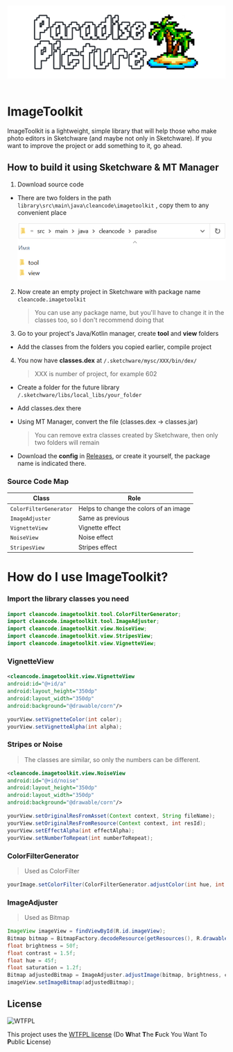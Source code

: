 <br>
<div align="center">
  <a href="https://github.com/vxhjsd/ImageToolkit">
    <img src="https://github.com/vxhjsd/ImageToolkit/blob/minor/sample/src/main/assets/header.png"/>
  </a>
  </div>
<br>

# ImageToolkit 

ImageToolkit is a lightweight, simple library that will help those who make photo editors in Sketchware (and maybe not only in Sketchware). If you want to improve the project or add something to it, go ahead.

## How to build it using Sketchware & MT Manager

1. Download source code
- There are two folders in the path `library\src\main\java\cleancode\imagetoolkit` , copy them to any convenient place

   ![tutor](https://github.com/vxhjsd/ImageToolkit/blob/minor/sample/src/main/assets/tutor.png)


2. Now create an empty project in Sketchware with package name `cleancode.imagetoolkit`
   > You can use any package name, but you'll have to change it in the classes too, so I don't recommend doing that
   
3. Go to your project's Java/Kotlin manager, create **tool** and **view** folders
- Add the classes from the folders you copied earlier, compile project

4. You now have **classes.dex** at `/.sketchware/mysc/XXX/bin/dex/`

   > XXX is number of project, for example 602
  
- Create a folder for the future library `/.sketchware/libs/local_libs/your_folder`
- Add classes.dex there
- Using MT Manager, convert the file (classes.dex -> classes.jar)

  > You can remove extra classes created by Sketchware, then only two folders will remain
  
- Download the **config** in [Releases](https://github.com/vxhjsd/ImageToolkit/releases), or create it yourself, the package name is indicated there.

### Source Code Map

| Class                       | Role                                   |
| ----------------------------|----------------------------------------|
| `ColorFilterGenerator`      | Helps to change the colors of an image |
| `ImageAdjuster`             | Same as previous                       |
| `VignetteView`              | Vignette effect                        |
| `NoiseView`                 | Noise effect                           |
| `StripesView`               | Stripes effect                         |

# How do I use ImageToolkit?

### Import the library classes you need

```java
import cleancode.imagetoolkit.tool.ColorFilterGenerator;
import cleancode.imagetoolkit.tool.ImageAdjuster;
import cleancode.imagetoolkit.view.NoiseView;
import cleancode.imagetoolkit.view.StripesView;
import cleancode.imagetoolkit.view.VignetteView;
```

### VignetteView

```xml
<cleancode.imagetoolkit.view.VignetteView
android:id="@+id/a"
android:layout_height="350dp"
android:layout_width="350dp"
android:background="@drawable/corn"/>
```

```java
yourView.setVignetteColor(int color);
yourView.setVignetteAlpha(int alpha);
```

### Stripes or Noise

> The classes are similar, so only the numbers can be different.

```xml
<cleancode.imagetoolkit.view.NoiseView
android:id="@+id/noise"
android:layout_height="350dp"
android:layout_width="350dp"
android:background="@drawable/corn"/>
```

```java
yourView.setOriginalResFromAsset(Context context, String fileName);
yourView.setOriginalResFromResource(Context context, int resId);
yourView.setEffectAlpha(int effectAlpha);
yourView.setNumberToRepeat(int numberToRepeat);
```

### ColorFilterGenerator

> Used as ColorFilter

```java
yourImage.setColorFilter(ColorFilterGenerator.adjustColor(int hue, int contrast, int brightness, int saturation));
```

### ImageAdjuster

> Used as Bitmap

```java
ImageView imageView = findViewById(R.id.imageView);
Bitmap bitmap = BitmapFactory.decodeResource(getResources(), R.drawable.image);
float brightness = 50f;
float contrast = 1.5f;
float hue = 45f;
float saturation = 1.2f;
Bitmap adjustedBitmap = ImageAdjuster.adjustImage(bitmap, brightness, contrast, hue, saturation);
imageView.setImageBitmap(adjustedBitmap);
```

## License

![WTFPL](https://github.com/vxhjsd/ImageToolkit/assets/135047865/c6f1fac7-5d80-4ecb-95e9-3b6761a6f001)

This project uses the [WTFPL license](http://www.wtfpl.net/)
(Do **W**hat **T**he **F**uck You Want To **P**ublic **L**icense)
